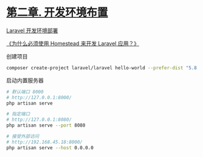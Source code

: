 # [第二章. 开发环境布置](https://learnku.com/courses/laravel-essential-training/5.8/development-environment-layout/4056)

[Laravel 开发环境部署](https://learnku.com/docs/laravel-development-environment/5.8)

[《为什么必须使用 Homestead 来开发 Laravel 应用？》](https://learnku.com/articles/4668/why-do-you-have-to-use-homestead-to-develop-laravel-applications)

创建项目

```bash
composer create-project laravel/laravel hello-world --prefer-dist "5.8.*"
```

启动内置服务器

```bash
# 默认端口 8000
# http://127.0.0.1:8000/
php artisan serve

# 指定端口
# http://127.0.0.1:8080/
php artisan serve --port 8080

# 接受外部访问
# http://192.168.45.18:8000/
php artisan serve --host 0.0.0.0
```
